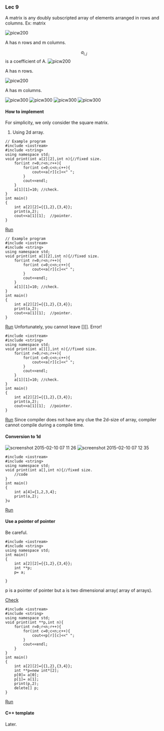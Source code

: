 ### Lec 9

A matrix is any doubly subscripted array of elements arranged in rows and columns. 
Ex:  matrix 

![picw200](https://cloud.githubusercontent.com/assets/10469752/6126637/8f3f0be4-b0f0-11e4-8612-4b7fc859b508.png)

A has n rows and m columns.

$$a_{i,j}$$ is a coefficient  of A.
![picw200](https://cloud.githubusercontent.com/assets/10469752/6127327/97fdbb66-b0f7-11e4-8e5d-08f3f0d33453.png)

A has n rows.

![picw200](https://cloud.githubusercontent.com/assets/10469752/6126675/f54e9012-b0f0-11e4-9157-0318de63fb5c.png)

A has m columns.

![picw300](https://cloud.githubusercontent.com/assets/10469752/6126708/4835bbd4-b0f1-11e4-944c-44c9489dec9f.png)
![picw300](https://cloud.githubusercontent.com/assets/10469752/6126707/4834bf5e-b0f1-11e4-9d25-840c1150529d.png)
![picw300](https://cloud.githubusercontent.com/assets/10469752/6126710/4837af70-b0f1-11e4-8783-c24e4d2f0537.png)
![picw300](https://cloud.githubusercontent.com/assets/10469752/6126709/48361ebc-b0f1-11e4-8312-10c4b228a8ee.png)

#### How to implement
For simplicity, we only consider the square matrix.

1. Using 2d array.
```
// Example program
#include <iostream>
#include <string>
using namespace std;
void print(int a[2][2],int n){//fixed size.
    for(int r=0;r<n;r++){
        for(int c=0;c<n;c++){
            cout<<a[r][c]<<" ";
        }
        cout<<endl;
    }
    a[1][1]=10; //check.
}
int main()
{
    int a[2][2]={{1,2},{3,4}};
    print(a,2);
    cout<<a[1][1];  //pointer.
}
```
[Run](http://cpp.sh/2jq7)
```
// Example program
#include <iostream>
#include <string>
using namespace std;
void print(int a[][2],int n){//fixed size.
    for(int r=0;r<n;r++){
        for(int c=0;c<n;c++){
            cout<<a[r][c]<<" ";
        }
        cout<<endl;
    }
    a[1][1]=10; //check.
}
int main()
{
    int a[2][2]={{1,2},{3,4}};
    print(a,2);
    cout<<a[1][1];  //pointer.
}
```
[Run](http://cpp.sh/7lfs)
Unfortunately, you cannot leave [][]. Error!
```
#include <iostream>
#include <string>
using namespace std;
void print(int a[][],int n){//fixed size.
    for(int r=0;r<n;r++){
        for(int c=0;c<n;c++){
            cout<<a[r][c]<<" ";
        }
        cout<<endl;
    }
    a[1][1]=10; //check.
}
int main()
{
    int a[2][2]={{1,2},{3,4}};
    print(a,2);
    cout<<a[1][1];  //pointer.
}
```
[Run](http://cpp.sh/2vb37)
Since compiler does not have any clue the 2d-size of array, compiler cannot compile during a compile time.
#### Conversion to 1d
![screenshot 2015-02-10 07 11 26](https://cloud.githubusercontent.com/assets/10469752/6127006/3c21be44-b0f4-11e4-84b2-c5f80462b9ad.png)
![screenshot 2015-02-10 07 12 35](https://cloud.githubusercontent.com/assets/10469752/6127007/3c23ce00-b0f4-11e4-829e-e18db8d0f69e.png)
```
#include <iostream>
#include <string>
using namespace std;
void print(int a[],int n){//fixed size.
    //code
}
int main()
{
    int a[4]={1,2,3,4};
    print(a,2);
}u
```
[Run](http://cpp.sh/8xby)

#### Use a pointer of pointer
Be careful.

```
#include <iostream>
#include <string>
using namespace std;
int main()
{
    int a[2][2]={{1,2},{3,4}};
    int **p;
    p= a;
    
}
```

p is a pointer of pointer but a is two dimensional array( array of arrays).

[Check](http://stackoverflow.com/q/5329107)

```
#include <iostream>
#include <string>
using namespace std;
void print(int **p,int n){
    for(int r=0;r<n;r++){
        for(int c=0;c<n;c++){
            cout<<p[r][c]<<" ";
        }
        cout<<endl;
    }
}
int main()
{
    int a[2][2]={{1,2},{3,4}};
    int **p=new int*[2];
    p[0]= a[0];
    p[1]= a[1];
    print(p,2);
    delete[] p;    
}
```

[Run](http://cpp.sh/62wj)
#### C++ template
Later.



